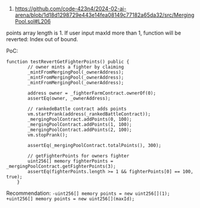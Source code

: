 1. https://github.com/code-423n4/2024-02-ai-arena/blob/1d18d1298729e443e14fea08149c77182a65da32/src/MergingPool.sol#L206

points array length is 1. If user input maxId more than 1, function will be reverted: Index out of bound.

PoC:
```
function testRevertGetFighterPoints() public {
        // owner mints a fighter by claiming
        _mintFromMergingPool(_ownerAddress);
        _mintFromMergingPool(_ownerAddress);
        _mintFromMergingPool(_ownerAddress);

        address owner = _fighterFarmContract.ownerOf(0);
        assertEq(owner, _ownerAddress);

        // rankedeBattle contract adds points
        vm.startPrank(address(_rankedBattleContract));
        _mergingPoolContract.addPoints(0, 100);
        _mergingPoolContract.addPoints(1, 100);
        _mergingPoolContract.addPoints(2, 100);
        vm.stopPrank();

        assertEq(_mergingPoolContract.totalPoints(), 300);

        // getFighterPoints for owners fighter
        uint256[] memory fighterPoints = _mergingPoolContract.getFighterPoints(3);
        assertEq(fighterPoints.length >= 1 && fighterPoints[0] == 100, true);
    }
```

Recommendation: 
`-uint256[] memory points = new uint256[](1);`
`+uint256[] memory points = new uint256[](maxId);`